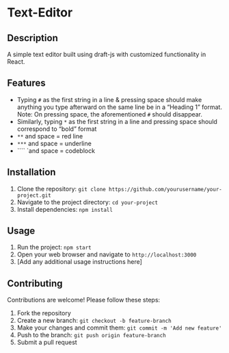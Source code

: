 # Text-Editor

## Description

A simple text editor built using draft-js with customized functionality in React.

## Features

- Typing `#` as the first string in a line & pressing space should make anything you type afterward on the same line be in a “Heading 1” format. Note: On pressing space, the aforementioned `#` should disappear.
- Similarly, typing `*` as the first string in a line and pressing space should correspond to “bold” format
- `**` and space = red line
- `***` and space = underline
- ```` `and space = codeblock

## Installation

1. Clone the repository: `git clone https://github.com/yourusername/your-project.git`
2. Navigate to the project directory: `cd your-project`
3. Install dependencies: `npm install`

## Usage

1. Run the project: `npm start`
2. Open your web browser and navigate to `http://localhost:3000`
3. [Add any additional usage instructions here]

## Contributing

Contributions are welcome! Please follow these steps:

1. Fork the repository
2. Create a new branch: `git checkout -b feature-branch`
3. Make your changes and commit them: `git commit -m 'Add new feature'`
4. Push to the branch: `git push origin feature-branch`
5. Submit a pull request
